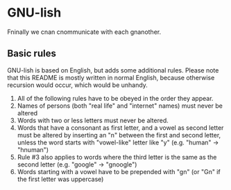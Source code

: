 # GNU-lish
Fninally we cnan cnommunicate with each gnanother.

## Basic rules
GNU-lish is based on English, but adds some additional rules. Please note that this README is mostly written in normal English, because otherwise recursion would occur, which would be unhandy.

1. All of the following rules have to be obeyed in the order they appear.
2. Names of persons (both "real life" and "internet" names) must never be altered
3. Words with two or less letters must never be altered.
4. Words that have a consonant as first letter, and a vowel as second letter must be altered by inserting an "n" between the first and second letter, unless the word starts with "vowel-like" letter like "y" (e.g. "human" -> "hnuman")
5. Rule #3 also applies to words where the third letter is the same as the second letter (e.g. "google" -> "gnoogle")
6. Words starting with a vowel have to be prepended with "gn" (or "Gn" if the first letter was uppercase)
